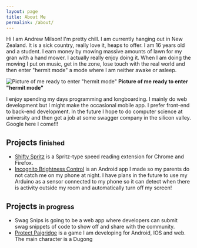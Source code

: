 ```yaml
---
layout: page
title: About Me
permalink: /about/
---
```


Hi I am Andrew Milson! I'm pretty chill. I am currently hanging out in New Zealand. It is a sick country, really love it, heaps to offer. I am 16 years old and a student. I earn money by mowing massive amounts of lawn for my gran with a hand mower. I actually really enjoy doing it. When I am doing the mowing I put on music, get in the zone, lose touch with the real world and then enter "hermit mode" a mode where I am neither awake or asleep.

![Picture of me ready to enter "hermit mode"](images/mower-and-i.jpg)
__Picture of me ready to enter "hermit mode"__

I enjoy spending my days programming and longboarding. I mainly do web development but I might make the occasional mobile app. I prefer front-end to back-end development. In the future I hope to do computer science at university and then get a job at some swagger company in the silicon valley. Google here I come!!!

## Projects <small>finished</small> ##
+ <a href="http://andrewmilson.com/shifty-spritz/" target="_blank">Shifty Spritz</a> is a Spritz-type speed reading extension for Chrome and Firefox.
+ <a href="https://play.google.com/store/apps/details?id=com.andrewmilson.incognitobrightnesscontrol&hl=en" target="_blank">Incognito Brightness Control</a> is an Android app I made so my parents do not catch me on my phone at night. I have plans in the future to use my Arduino as a sensor connected to my phone so it can detect when there is activity outside my room and automatically turn off my screen!

## Projects <small>in progress</small> ##
+ Swag Snips is going to be a web app where developers can submit swag snippets of code to show off and share with the community.
+ <a href="http://andrewmilson.com/protect-paigridge-roosh/" target="_blank">Protect Paigridge</a> is a game I am developing for Android, IOS and web. The main character is a Dugong
